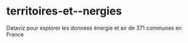 # territoires-et--nergies
Dataviz pour explorer les données énergie et air de 371 communes en France
